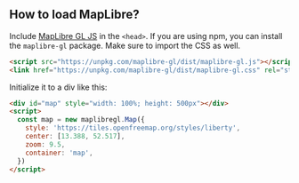 ## How to load MapLibre?

Include <a href="https://maplibre.org/maplibre-gl-js/docs/" target="_blank">MapLibre GL JS</a> in the `<head>`. If you are using npm, you can install the `maplibre-gl` package. Make sure to import the CSS as well.

```html
<script src="https://unpkg.com/maplibre-gl/dist/maplibre-gl.js"></script>
<link href="https://unpkg.com/maplibre-gl/dist/maplibre-gl.css" rel="stylesheet" />
```

Initialize it to a div like this:

```html
<div id="map" style="width: 100%; height: 500px"></div>
<script>
  const map = new maplibregl.Map({
    style: 'https://tiles.openfreemap.org/styles/liberty',
    center: [13.388, 52.517],
    zoom: 9.5,
    container: 'map',
  })
</script>
```
